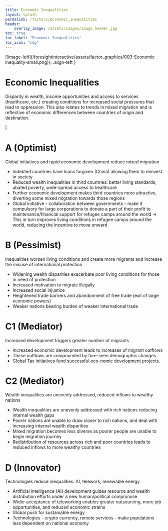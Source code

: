 ```yaml
---
title: Economic Inequalities
layout: splash
permalink: /factors/economic_inequalities
header:
    overlay_image: /assets/images/image_header.jpg
toc: true
toc_label: "Economic Inequalities"
toc_icon: "cog"
---
```


![image-left](/foresightinteractive/assets/factor_graphics/003-Economic inequality-small.png){: .align-left }

# Economic Inequalities

Disparity in wealth, income opportunities and access to services (healthcare, etc.) creating conditions for increased social pressures that lead to oppression. This also relates to trends in mixed migration and is reflective of economic differences between countries of origin and destination.

|

# A (Optimist)
Global initiatives and rapid economic development reduce mixed migration
* Indebted countries have loans forgiven (China) allowing them to reinvest in society
* Reduced wealth inequalities in third countries: better living standards, abated poverty, wide-spread access to healthcare
* Further economic development makes third countries more attractive, diverting some mixed migration towards those regions
* Global initiative - collaboration between governments - make it compulsory for large corporations to donate a part of their profit to maintenance/financial support for refugee camps around the world
  &rarr; This in turn improves living conditions in refugee camps around the world, reducing the incentive to move onward


# B (Pessimist)
Inequalities worsen living conditions and create more migrants and increase the misuse of international protection 
* Widening wealth disparities exacerbate poor living conditions for those in need of protection
* Increased motivation to migrate illegally
* Increased social injustice
* Heightened trade barriers and abandonment of free trade (exit of large economic powers)
* Weaker nations bearing burden of weaker international trade


# C1 (Mediator)
Increased development triggers greater number of migrants 
* Increased economic development leads to increases of migrant outflows
* These outflows are compounded by fore-seen demographic changes
* Global Tax initiatives fund successful eco-nomic development projects.


# C2 (Mediator)
Wealth inequalities are unevenly addressed, reduced inflows to wealthy nations
* Wealth inequalities are unevenly addressed with rich nations reducing internal wealth gaps
* Poorer nations are unable to draw closer to rich nations, and deal with increasing internal wealth disparities
* Mixed migration becomes less diverse as poorer people are unable to begin migration journey
* Redistribution of resources across rich and poor countries leads to reduced inflows to more wealthy countries


# D (Innovator)
Technologies reduce inequalities: AI, telework, renewable energy 
* Artificial intelligence (AI) development guides resource and wealth distribution efforts under a new human/political compromise 
* Wider acceptance of teleworking enables greater outsourcing, more job opportunities, and reduced economic strains
* Global push for sustainable energy
* Technologies - crypto currency, remote services - make populations less dependent on national economy
